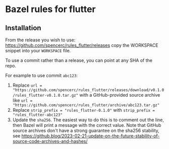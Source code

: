 # Bazel rules for flutter

## Installation

From the release you wish to use:
<https://github.com/spencerc/rules_flutter/releases>
copy the WORKSPACE snippet into your `WORKSPACE` file.

To use a commit rather than a release, you can point at any SHA of the repo.

For example to use commit `abc123`:

1. Replace `url = "https://github.com/spencerc/rules_flutter/releases/download/v0.1.0/rules_flutter-v0.1.0.tar.gz"` with a GitHub-provided source archive like `url = "https://github.com/spencerc/rules_flutter/archive/abc123.tar.gz"`
1. Replace `strip_prefix = "rules_flutter-0.1.0"` with `strip_prefix = "rules_flutter-abc123"`
1. Update the `sha256`. The easiest way to do this is to comment out the line, then Bazel will
   print a message with the correct value. Note that GitHub source archives don't have a strong
   guarantee on the sha256 stability, see
   <https://github.blog/2023-02-21-update-on-the-future-stability-of-source-code-archives-and-hashes/>
